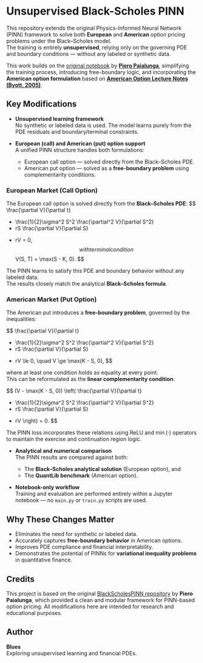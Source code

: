 <script>
window.MathJax = {
  tex: { inlineMath: [['$', '$'], ['\\(', '\\)']] },
  svg: { fontCache: 'global' }
};
</script>
<script id="MathJax-script" async
  src="https://cdn.jsdelivr.net/npm/mathjax@3/es5/tex-svg.js">
</script>

# Unsupervised Black-Scholes PINN

This repository extends the original Physics-Informed Neural Network (PINN) framework to solve both **European** and **American** option pricing problems under the Black–Scholes model.  
The training is entirely **unsupervised**, relying only on the governing PDE and boundary conditions — without any labeled or synthetic data.

This work builds on the [original notebook](https://github.com/PieroPaialungaAI/BlackScholesPINN/blob/main/example/BlackScholesModel.ipynb) by [**Piero Paialunga**](https://github.com/PieroPaialungaAI/BlackScholesPINN), simplifying the training process, introducing free-boundary logic, and incorporating the **American option formulation** based on [**American Option Lecture Notes (Byott, 2005)**](https://empslocal.ex.ac.uk/people/staff/NPByott/teaching/FinMaths/2005/american.pdf).


## Key Modifications


- **Unsupervised learning framework**  
  No synthetic or labeled data is used. The model learns purely from the PDE residuals and boundary/terminal constraints.

- **European (call) and American (put) option support**  
  A unified PINN structure handles both formulations:
  - European call option — solved directly from the Black–Scholes PDE.
  - American put option — solved as a **free-boundary problem** using complementarity conditions.

### European Market (Call Option)

The European call option is solved directly from the **Black–Scholes PDE**:
$$
\frac{\partial V}{\partial t}
+ \frac{1}{2}\sigma^2 S^2 \frac{\partial^2 V}{\partial S^2}
+ rS \frac{\partial V}{\partial S}
- rV = 0,
$$
with terminal condition
$$
V(S, T) = \max(S - K, 0).
$$

The PINN learns to satisfy this PDE and boundary behavior without any labeled data.  
The results closely match the analytical **Black–Scholes formula**.


### American Market (Put Option)

The American put introduces a **free-boundary problem**, governed by the inequalities:

$$
\frac{\partial V}{\partial t}
+ \frac{1}{2}\sigma^2 S^2 \frac{\partial^2 V}{\partial S^2}
+ rS \frac{\partial V}{\partial S}
- rV \le 0, \quad
V \ge \max(K - S, 0),
$$

where at least one condition holds as equality at every point.  
This can be reformulated as the **linear complementarity condition**:

$$
(V - \max(K - S, 0))
\left(
\frac{\partial V}{\partial t}
+ \frac{1}{2}\sigma^2 S^2 \frac{\partial^2 V}{\partial S^2}
+ rS \frac{\partial V}{\partial S}
- rV
\right)
= 0.
$$

The PINN loss incorporates these relations using ReLU and $\min(\cdot)$ operators to maintain the exercise and continuation region logic.


- **Analytical and numerical comparison**  
  The PINN results are compared against both:
  - The **Black–Scholes analytical solution** (European option), and  
  - The **QuantLib benchmark** (American option).

- **Notebook-only workflow**  
  Training and evaluation are performed entirely within a Jupyter notebook — no `main.py` or `train.py` scripts are used.


## Why These Changes Matter

- Eliminates the need for synthetic or labeled data.  
- Accurately captures **free-boundary behavior** in American options.  
- Improves PDE compliance and financial interpretability.  
- Demonstrates the potential of PINNs for **variational inequality problems** in quantitative finance.


## Credits

This project is based on the original [BlackScholesPINN repository](https://github.com/PieroPaialungaAI/BlackScholesPINN) by **Piero Paialunga**, which provided a clean and modular framework for PINN-based option pricing. All modifications here are intended for research and educational purposes.


## Author

**Blues**  
Exploring unsupervised learning and financial PDEs.

